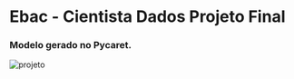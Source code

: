 # Ebac - Cientista Dados Projeto Final

### Modelo gerado no Pycaret.




![projeto](https://github.com/arsnfreitas/pipeline-para-analise-de-credito/assets/105644294/bb2f074e-594b-4e42-b540-48d54a751f91)

